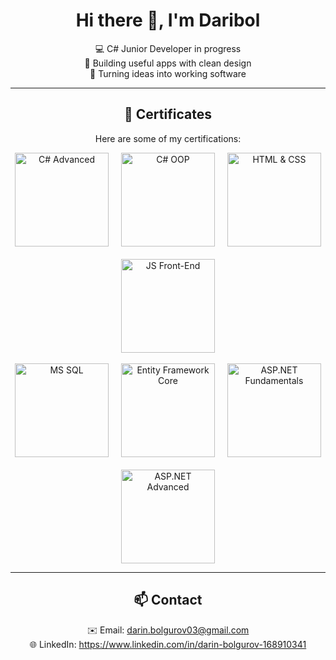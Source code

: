 <div align="center">
    
# Hi there 👋, I'm Daribol

💻 C# Junior Developer in progress  
🔧 Building useful apps with clean design  
🚀 Turning ideas into working software  

---

## 🏅 Certificates  

Here are some of my certifications:  

<div style="display: flex; flex-wrap: wrap; justify-content: center; gap: 20px;">
    <a href="https://softuni.bg/certificates/details/188428/39ac7a59" target="_blank">
        <img align="center" width="150px" alt="C# Advanced" src="https://github.com/user-attachments/assets/24262024-dbe3-4f0c-b0e6-e52a487b9ccc" />
    </a>
  <a href="https://softuni.bg/certificates/details/195640/78c73a04" target="_blank">
        <img align="center" width="150px" alt="C# OOP" src="https://github.com/user-attachments/assets/b181ea82-8737-42d7-baaf-9aff7f215c49" />
    </a>
  <a href="https://softuni.bg/certificates/details/205154/9656e404" target="_blank">
        <img align="center" width="150px" alt="HTML & CSS" src="https://github.com/user-attachments/assets/66a2df53-c1e0-4c94-b40a-2f16e40d7f5f" />
    </a>
  <a href="https://softuni.bg/certificates/details/212294/1c2fa463" target="_blank">
        <img align="center" width="150px" alt="JS Front-End" src="https://github.com/user-attachments/assets/e6d805a4-66d7-47a7-bd25-2c0dcc9fb44f" />
    </a>
</div>
<br>
<div style="display: flex; flex-wrap: wrap; justify-content: center; gap: 20px;">
    <a href="https://softuni.bg/certificates/details/216702/f6477788" target="_blank">
        <img align="center" width="150px" alt="MS SQL" src="https://github.com/user-attachments/assets/6d2dc818-b12c-4255-a223-ca98f263bd78" />
    </a>
  <a href="https://softuni.bg/certificates/details/221088/4d18f153" target="_blank">
        <img align="center" width="150px" alt="Entity Framework Core" src="https://github.com/user-attachments/assets/4c98fe2d-d82e-4374-8523-b6053a67e954" />
    </a>
  <a href="https://softuni.bg/certificates/details/228299/f6fccdfe" target="_blank">
        <img align="center" width="150px" alt="ASP.NET Fundamentals" src="https://github.com/user-attachments/assets/987629a6-952d-48a5-85cf-537773d3469d" />
    </a>
  <a href="https://softuni.bg/certificates/details/249201/5a5f99e5" target="_blank">
        <img align="center" width="150px" alt="ASP.NET Advanced" src="https://github.com/user-attachments/assets/5bba0d9a-24b7-4d16-a594-c70b2e8a552d" />
    </a>
</div>

---

## 📫 Contact  

✉️ Email: darin.bolgurov03@gmail.com  
🌐 LinkedIn: https://www.linkedin.com/in/darin-bolgurov-168910341    
</div>
